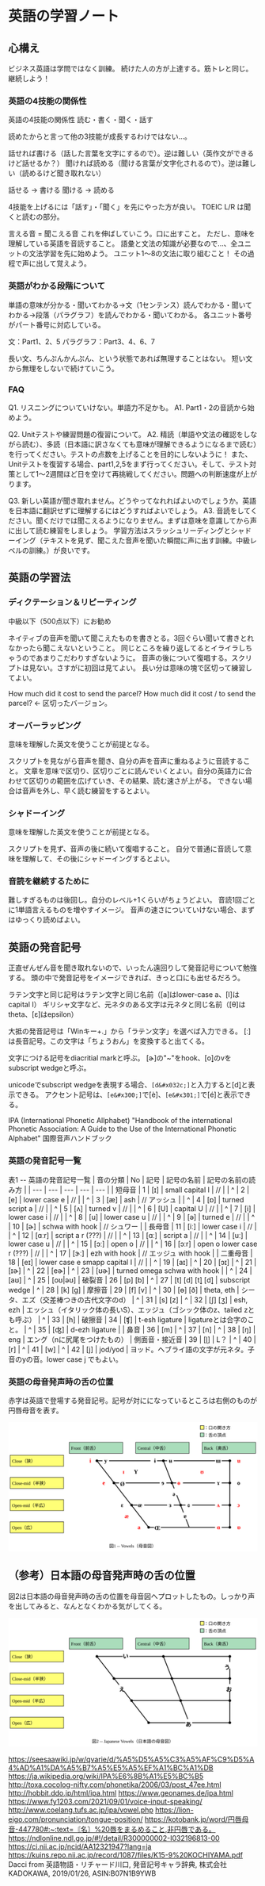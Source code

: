 # 英語の学習ノート

## 心構え

ビジネス英語は学問ではなく訓練。
続けた人の方が上達する。筋トレと同じ。
継続しよう！

### 英語の4技能の関係性

英語の4技能の関係性
読む・書く・聞く・話す

読めたからと言って他の3技能が成長するわけではない…。

話せれば書ける（話した言葉を文字にするので）。逆は難しい（英作文ができるけど話せるか？）
聞ければ読める（聞ける言葉が文字化されるので）。逆は難しい（読めるけど聞き取れない）

話せる → 書ける
聞ける → 読める

4技能を上げるには「話す」・「聞く」を先にやった方が良い。
TOEIC L/R は聞くと読むの部分。

言える音 = 聞こえる音
これを伸ばしていこう。口に出すこと。
ただし、意味を理解している英語を音読すること。
語彙と文法の知識が必要なので…、全ユニットの文法学習を先に始めよう。
ユニット1～8の文法に取り組むこと！ その過程で声に出して覚えよう。

### 英語がわかる段階について

単語の意味が分かる・聞いてわかる→文（1センテンス）読んでわかる・聞いてわかる→段落（パラグラフ）を読んでわかる・聞いてわかる。
各ユニット番号がパート番号に対応している。

文：Part1、2、5
パラグラフ：Part3、4、6、7

長い文、ちんぷんかんぷん、という状態であれば無理することはない。
短い文から無理をしないで続けていこう。

### FAQ

Q1. リスニングについていけない。単語力不足かも。
A1. Part1・2の音読から始めよう。

Q2. Unitテストや練習問題の復習について。
A2. 精読（単語や文法の確認をしながら読む）、多読（日本語に訳さなくても意味が理解できるようになるまで読む）を行ってください。テストの点数を上げることを目的にしないように！
    また、Unitテストを復習する場合、part1,2,5をまず行ってください。そして、テスト対策として1～2週間ほど日を空けて再挑戦してください。問題への判断速度が上がります。

Q3. 新しい英語が聞き取れません。どうやってなれればよいのでしょうか。英語を日本語に翻訳せずに理解するにはどうすればよいでしょう。
A3. 音読をしてください。聞くだけでは聞こえるようになりません。まずは意味を意識してから声に出して読む練習をしましょう。
    学習方法はスラッシュリーディングとシャドーイング（テキストを見ず、聞こえた音声を聞いた瞬間に声に出す訓練。中級レベルの訓練。）が良いです。

## 英語の学習法

### ディクテーション＆リピーティング

中級以下（500点以下）にお勧め

ネイティブの音声を聞いて聞こえたものを書きとる。3回ぐらい聞いて書きとれなかったら聞こえないということ。
同じところを繰り返してるとイライラしちゃうのであまりこだわりすぎないように。
音声の後について復唱する。スクリプトは見ない。さすがに初回は見てよい。
長い分は意味の塊で区切って練習してよい。

How much did it cost to send the parcel?
How much did it cost / to send the parcel? ← 区切ったバージョン。

### オーバーラッピング

意味を理解した英文を使うことが前提となる。

スクリプトを見ながら音声を聞き、自分の声を音声に重ねるように音読すること。
文章を意味で区切り、区切りごとに読んでいくとよい。自分の英語力に合わせて区切りの範囲を広げていき、その結果、読む速さが上がる。
できない場合は音声を外し、早く読む練習をするとよい。

### シャドーイング

意味を理解した英文を使うことが前提となる。

スクリプトを見ず、音声の後に続いて復唱すること。
自分で普通に音読して意味を理解して、その後にシャドーイングするとよい。

### 音読を継続するために

難しすぎるものは後回し。自分のレベル+1くらいがちょうどよい。
音読1回ごとに1単語言えるものを増やすイメージ。
音声の速さについていけない場合、まずはゆっくり読めばよい。

## 英語の発音記号

正直ぜんぜん音を聞き取れないので、いったん遠回りして発音記号について勉強する。
頭の中で発音記号をイメージできれば、きっと口にも出せるだろう。

ラテン文字と同じ記号はラテン文字と同じ名前（[a]はlower-case a、[I]はcapital I）
ギリシャ文字など、元ネタのある文字は元ネタと同じ名前（[θ]はtheta、[ε]はepsilon）

大抵の発音記号は「Winキー+.」から「ラテン文字」を選べば入力できる。
[ː]は長音記号。この文字は「ちょうおん」を変換すると出てくる。

文字につける記号をdiacritial markと呼ぶ。
[ɚ]の"~"をhook、[o&#x032C;]のvをsubscript wedgeと呼ぶ。

unicodeでsubscript wedgeを表現する場合、`[d&#x032c;]`と入力すると[d&#x032c;]と表示できる。
アクセント記号は、`[e&#x300;]`で[e&#x300;]、`[e&#x301;]`で[e&#x301;]と表示できる。

IPA (International Phonetic Allphabet)
 "Handbook of the international Phonetic Association: A Guide to the Use of the International Phonetic Alphabet" 国際音声ハンドブック

### 英語の発音記号一覧

表1 -- 英語の発音記号一覧
| 音の分類 | No  | 記号   | 記号の名前         | 記号の名前の読み方 |
| ---      | --- | ---    | ---                | ---    |
| 短母音   |   1 | [ɪ]    | small capital I    | // |
| ^        |   2 | [e]    | lower case e       | // |
| ^        |   3 | [æ]    | ash                | // アッシュ |
| ^        |   4 | [ɒ]    | turned script a    | // |
| ^        |   5 | [ʌ]    | turned v           | // |
| ^        |   6 | [U]    | capital U          | // |
| ^        |   7 | [i]    | lower case i       | // |
| ^        |   8 | [u]    | lower case u       | // |
| ^        |   9 | [ə]    | turned e           | // |
| ^        |  10 | [ɚ]    | schwa with hook    | // シュワー |
| 長母音   |  11 | [iː]   | lower case i       | // |
| ^        |  12 | [ɑːr]  | script a r (???) | // |
| ^        |  13 | [ɑː]   | script a              | // |
| ^        |  14 | [uː]   | lower case u       | // |
| ^        |  15 | [ɔː]   | open o             | // |
| ^        |  16 | [ɔːr]  | open o lower case r (???) | // |
| ^        |  17 | [ɝː]   | ezh with hook                | // エッジュ with hook |
| 二重母音 |  18 | [eɪ]   | lower case e smapp capital I | // |
| ^        |  19 | [aɪ]
| ^        |  20 | [ɔɪ]
| ^        |  21 | [ɪɚ]
| ^        |  22 | [eɚ]
| ^        |  23 | [ʊɚ]   | turned omega schwa with hook |
| ^        |  24 | [aʊ]
| ^        |  25 | [oʊ\|əʊ]
| 破裂音   |  26 | [p] [b]
| ^        |  27 | [t] [d] [t&#x032c;] [d&#x032c;] | subscript wedge
| ^        |  28 | [k] [g]
| 摩擦音   |  29 | [f] [v]
| ^        |  30 | [ɵ] [ð] | theta, eth | シータ、エズ（交差棒つきの古代文字のd）
| ^        |  31 | [s] [z]
| ^        |  32 | [ʃ] [ʒ] | esh, ezh | エッシュ（イタリック体の長いS）、エッジュ（ゴシック体のz、tailed zとも呼ぶ）
| ^        |  33 | [h]
| 破擦音   |  34 | [ʧ] | t-esh ligature | ligatureとは合字のこと。
| ^        |  35 | [ʤ] | d-ezh ligature |
| 鼻音     |  36 | [m]
| ^        |  37 | [n]
| ^        |  38 | [ŋ] | eng | エング（nに尻尾をつけたもの）
| 側面音・接近音 | 39 | [ɭ] | L？
| ^              | 40 | [r]
| ^              | 41 | [w]
| ^              | 42 | [j] | jod/yod | ヨッド。ヘブライ語の文字が元ネタ。子音のyの音。lower case j でもよい。

### 英語の母音発声時の舌の位置

赤字は英語で登場する発音記号。記号が対にになっているところは右側のものが円唇母音を表す。

![./img/Vowels.svg](./img/Vowels.svg)

## （参考）日本語の母音発声時の舌の位置

図2は日本語の母音発声時の舌の位置を母音図へプロットしたもの。しっかり声を出してみると、なんとなくわかる気がしてくる。

![./img/Japanese_Vowels.svg](./img/Japanese_Vowels.svg)

<https://seesaawiki.jp/w/qvarie/d/%A5%D5%A5%C3%A5%AF%C9%D5%A4%AD%A1%DA%A5%B7%A5%E5%A5%EF%A1%BC%A1%DB>
<https://ja.wikipedia.org/wiki/IPA%E6%8B%A1%E5%BC%B5>
<http://toxa.cocolog-nifty.com/phonetika/2006/03/post_47ee.html>
<http://hobbit.ddo.jp/html/ipa.html>
<https://www.geonames.de/ipa.html>
<https://www.fy1203.com/2021/09/01/voice-input-speaking/>
<http://www.coelang.tufs.ac.jp/ipa/vowel.php>
<https://lion-eigo.com/pronunciation/tongue-position/>
<https://kotobank.jp/word/円唇母音-447780#:~:text=〘名〙%20唇をまるめること,非円唇である。>
<https://ndlonline.ndl.go.jp/#!/detail/R300000002-I032196813-00>
<https://ci.nii.ac.jp/ncid/AA12321947?lang=ja>
<https://kuins.repo.nii.ac.jp/record/1087/files/K15-9%20KOCHIYAMA.pdf>
Dacci from 英語物語・リチャード川口, 発音記号キャラ辞典, 株式会社KADOKAWA, 2019/01/26, ASIN:B07N1B9YWB
